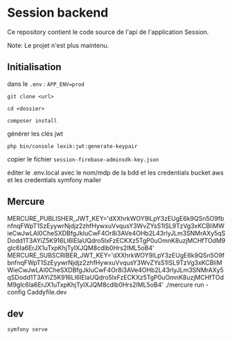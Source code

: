 # Session backend

Ce repository contient le code source de l'api de l'application Session.

Note: Le projet n'est plus maintenu.

## Initialisation

dans le `.env` : `APP_ENV=prod`

```
git clone <url>

cd <dossier>

composer install
```

générer les clés jwt

```
php bin/console lexik:jwt:generate-keypair
```

copier le fichier `session-firebase-adminsdk-key.json`

éditer le .env.local avec le nom/mdp de la bdd et les credentials bucket aws et les credentials symfony mailer

## Mercure

MERCURE_PUBLISHER_JWT_KEY='dXXhrkWOY9lLpY3zEUgE6k9QSn5O9fbnfnqFWpT1SzEyywrNjdjz2zhfHywxuVvqusY3WvZYsS1ISL9TzVg3xKCBliMWieCwJwLAl0CheSXDBfgJkluCwF4Or8i3AVe4OHb2L43rlyJLm3SNMrAXy5qSDodd1T3AYiZ5K916LI6lElaUQdro5lxFzECKXz5TgP0uOmnK8uzjMCHfTOdM9glc6Ia6ErJX1uTxpKhjTyIXJQM8cdlb0Hrs2lML5oB4' MERCURE_SUBSCRIBER_JWT_KEY='dXXhrkWOY9lLpY3zEUgE6k9QSn5O9fbnfnqFWpT1SzEyywrNjdjz2zhfHywxuVvqusY3WvZYsS1ISL9TzVg3xKCBliMWieCwJwLAl0CheSXDBfgJkluCwF4Or8i3AVe4OHb2L43rlyJLm3SNMrAXy5qSDodd1T3AYiZ5K916LI6lElaUQdro5lxFzECKXz5TgP0uOmnK8uzjMCHfTOdM9glc6Ia6ErJX1uTxpKhjTyIXJQM8cdlb0Hrs2lML5oB4' ./mercure run -config Caddyfile.dev

## dev

```
symfony serve
```

